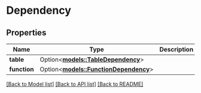 # Dependency

## Properties

Name | Type | Description | Notes
------------ | ------------- | ------------- | -------------
**table** | Option<[**models::TableDependency**](TableDependency.md)> |  | [optional]
**function** | Option<[**models::FunctionDependency**](FunctionDependency.md)> |  | [optional]

[[Back to Model list]](../README.md#documentation-for-models) [[Back to API list]](../README.md#documentation-for-api-endpoints) [[Back to README]](../README.md)


